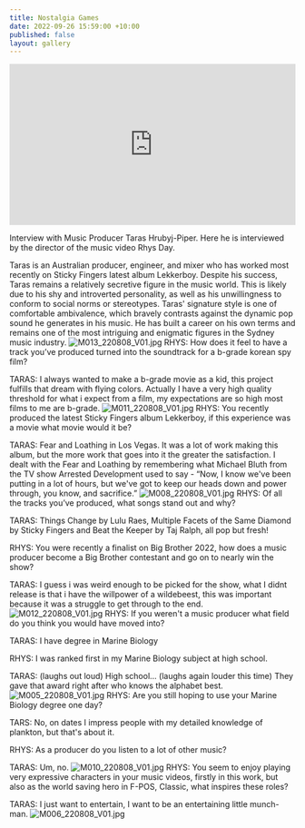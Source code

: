 ```yaml
---
title: Nostalgia Games
date: 2022-09-26 15:59:00 +10:00
published: false
layout: gallery
---
```


<div style="padding:56.25% 0 0 0;position:relative;"><iframe src="https://player.vimeo.com/video/753724560?h=1c3d95e15e&amp;badge=0&amp;autopause=0&amp;player_id=0&amp;app_id=58479" frameborder="0" allow="autoplay; fullscreen; picture-in-picture" allowfullscreen style="position:absolute;top:0;left:0;width:100%;height:100%;" title="lulu_raes,_mastermind (720p)"></iframe></div><script src="https://player.vimeo.com/api/player.js"></script>

Interview with Music Producer Taras Hrubyj-Piper. Here he is interviewed by the director of the music video Rhys Day.

Taras is an Australian producer, engineer, and mixer who has worked most recently on Sticky Fingers latest album Lekkerboy. Despite his success, Taras remains a relatively secretive figure in the music world. This is likely due to his shy and introverted personality, as well as his unwillingness to conform to social norms or stereotypes. Taras' signature style is one of comfortable ambivalence, which bravely contrasts against the dynamic pop sound he generates in his music. He has built a career on his own terms and remains one of the most intriguing and enigmatic figures in the Sydney music industry.
![M013_220808_V01.jpg](/uploads/M013_220808_V01.jpg)
RHYS: How does it feel to have a track you’ve produced turned into the soundtrack for a b-grade korean spy film?

TARAS: I always wanted to make a b-grade movie as a kid, this project fulfills that dream with flying colors. Actually I have a very high quality threshold for what i expect from a film, my expectations are so high most films to me are b-grade.
![M011_220808_V01.jpg](/uploads/M011_220808_V01.jpg)
RHYS: You recently produced the latest Sticky Fingers album Lekkerboy, if this experience was a movie what movie would it be?

TARAS: Fear and Loathing in Los Vegas. It was a lot of work making this album, but the more work that goes into it the greater the satisfaction. I dealt with the Fear and Loathing by remembering what Michael Bluth from the TV show Arrested Development used to say - “Now, I know we've been putting in a lot of hours, but we've got to keep our heads down and power through, you know, and sacrifice.”
![M008_220808_V01.jpg](/uploads/M008_220808_V01.jpg)
RHYS: Of all the tracks you’ve produced, what songs stand out and why?

TARAS: Things Change by Lulu Raes, Multiple Facets of the Same Diamond by Sticky Fingers
 and Beat the Keeper by Taj Ralph, all pop but fresh!

RHYS: You were recently a finalist on Big Brother 2022, how does a music producer become a Big Brother contestant and go on to nearly win the show?

TARAS: I guess i was weird enough to be picked for the show, what I didnt release is that i have the willpower of a wildebeest, this was important because it was a struggle to get through to the end.
![M012_220808_V01.jpg](/uploads/M012_220808_V01.jpg)
RHYS: If you weren't a music producer what field do you think you would have moved into?

TARAS: I have degree in Marine Biology 

RHYS: I was ranked first in my Marine Biology subject at high school.

TARAS: (laughs out loud) High school… (laughs again louder this time) They gave that award right after who knows the alphabet best.
![M005_220808_V01.jpg](/uploads/M005_220808_V01.jpg)
RHYS: Are you still hoping to use your Marine Biology degree one day?

TARS: No, on dates I impress people with my detailed knowledge of plankton, but that's about it.

RHYS: As a producer do you listen to a lot of other music?

TARAS: Um, no.
![M010_220808_V01.jpg](/uploads/M010_220808_V01.jpg)
RHYS: You seem to enjoy playing very expressive characters in your music videos, firstly in this work, but also as the world saving hero in F-POS, Classic, what inspires these roles?

TARAS: I just want to entertain, I want to be an entertaining little munch-man.
![M006_220808_V01.jpg](/uploads/M006_220808_V01.jpg)